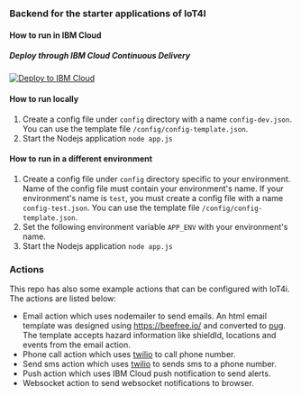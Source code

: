 ### Backend for the starter applications of IoT4I

#### How to run in IBM Cloud
##### Deploy through IBM Cloud Continuous Delivery

[![Deploy to IBM Cloud](https://bluemix.net/deploy/button.png)](https://bluemix.net/deploy?repository=https://github.com/MaeveOReilly/ioti-starter-app-backend&branch=bug-fix-build)

#### How to run locally
1. Create a config file under `config` directory with a name `config-dev.json`. You can use the template file `/config/config-template.json`.
2. Start the Nodejs application `node app.js`

#### How to run in a different environment
1. Create a config file under `config` directory specific to your environment. Name of the config file must contain your environment's name. If your environment's name is `test`, you must create a config file with a name `config-test.json`. You can use the template file `/config/config-template.json`.
2. Set the following environment variable `APP_ENV` with your environment's name.
3. Start the Nodejs application `node app.js`


### Actions
This repo has also some example actions that can be configured with IoT4i. The actions are listed below:

- Email action which uses nodemailer to send emails. An html email template was designed using https://beefree.io/ and converted to [pug](https://pugjs.org). The template accepts hazard information like shieldId, locations and events from the email action. 
- Phone call action which uses [twilio](https://www.twilio.com) to call phone number.
- Send sms action which uses [twilio](https://www.twilio.com) to sends sms to a phone number.
- Push action which uses IBM Cloud push notification to send alerts.
- Websocket action to send websocket notifications to browser. 
